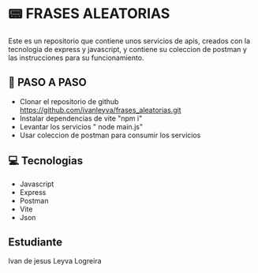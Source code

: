 # 📟 FRASES ALEATORIAS

Este es un repositorio que contiene unos servicios de apis, creados con la tecnologia de express y javascript, y contiene su coleccion de postman y las instrucciones para su funcionamiento.

## 🔂  PASO A PASO

- Clonar el repositorio de github https://github.com/ivanleyva/frases_aleatorias.git
- Instalar dependencias de vite "npm i"
- Levantar los servicios " node main.js"
- Usar coleccion de postman para consumir los servicios

## 💻 Tecnologias

- Javascript
- Express
- Postman
- Vite
- Json

## Estudiante 

Ivan de jesus Leyva Logreira
